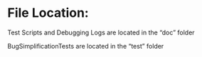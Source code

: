 
<h1>File Location:</h1>

<p>Test Scripts and Debugging Logs are located in the “doc” folder</p>

<p>BugSimplificationTests are located in the “test” folder</p>
